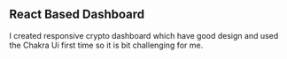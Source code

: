 ## React Based Dashboard
I created responsive crypto  dashboard which have good design and used the Chakra Ui first time so it is bit challenging for me.
